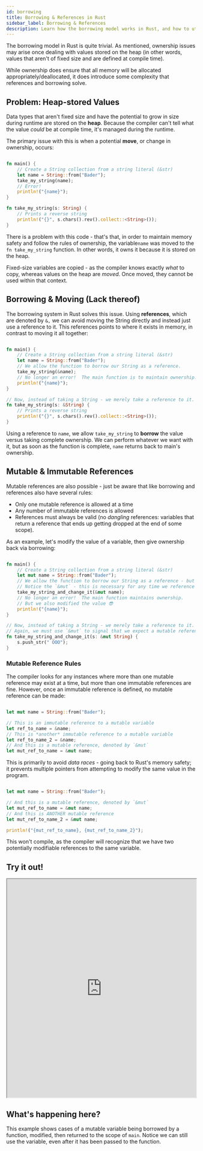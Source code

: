 ```yaml
---
id: borrowing
title: Borrowing & References in Rust
sidebar_label: Borrowing & References
description: Learn how the borrowing model works in Rust, and how to utilize it properly.
---
```


The borrowing model in Rust is quite trivial.  As mentioned, ownership issues may arise once dealing with values stored on the heap (in other words, values that aren't of fixed size and are defined at compile time).

While ownership does ensure that all memory will be allocated appropriately/deallocated, it does introduce some complexity that references and borrowing solve.

## Problem: Heap-stored Values

Data types that aren't fixed size and have the potential to grow in size during runtime are stored on the **heap**.  Because the compiler can't tell what the value *could* be at compile time, it's managed during the runtime.  

The primary issue with this is when a potential **move**, or change in ownership, occurs:

```rust

fn main() {
    // Create a String collection from a string literal (&str)
    let name = String::from("Bader");
    take_my_string(name);
    // Error!
    println!("{name}");
}

fn take_my_string(s: String) {
    // Prints a reverse string
    println!("{}", s.chars().rev().collect::<String>());
}

```

There is a problem with this code - that's that, in order to maintain memory safety and follow the rules of ownership, the variable`name` was moved to the `fn take_my_string` function.  In other words, it owns it because it is stored on the heap.  

Fixed-size variables are copied - as the compiler knows exactly *what* to copy, whereas values on the heap are *moved*.  Once moved, they cannot be used within that context.

## Borrowing & Moving (Lack thereof)

The borrowing system in Rust solves this issue.  Using **references**, which are denoted by `&,` we can avoid moving the String directly and instead just use a reference to it.  This references points to where it exists in memory, in contrast to moving it all together:

```rust

fn main() {
    // Create a String collection from a string literal (&str)
    let name = String::from("Bader");
    // We allow the function to borrow our String as a reference.
    take_my_string(&name);
    // No longer an error!  The main function is to maintain ownership.
    println!("{name}");
}

// Now, instead of taking a String - we merely take a reference to it.
fn take_my_string(s: &String) {
    // Prints a reverse string
    println!("{}", s.chars().rev().collect::<String>());
}

```
Using a reference to `name`, we allow `take_my_string` to **borrow** the value versus taking complete ownership.  We can perform whatever we want with it, but as soon as the function is complete, `name` returns back to main's ownership.

## Mutable & Immutable References

Mutable references are also possible - just be aware that like borrowing and references also have several rules:

- Only one mutable reference is allowed at a time
- Any number of immutable references is allowed
- References must always be valid (no *dangling* references: variables that return a reference that ends up getting dropped at the end of some scope).


As an example, let's modify the value of a variable, then give ownership back via borrowing:

```rust

fn main() {
    // Create a String collection from a string literal (&str)
    let mut name = String::from("Bader");
    // We allow the function to borrow our String as a reference - but mutable
    // Notice the `&mut` - this is necessary for any time we reference a mutable reference
    take_my_string_and_change_it(&mut name);
    // No longer an error!  The main function maintains ownership.
    // But we also modified the value 😎
    println!("{name}");
}

// Now, instead of taking a String - we merely take a reference to it.
// Again, we must use `&mut` to signal that we expect a mutable reference
fn take_my_string_and_change_it(s: &mut String) {
    s.push_str(" OOO");
}

```

### Mutable Reference Rules


The compiler looks for any instances where more than one mutable reference may exist at a time, but more than one immutable references are fine.  However, once an immutable reference is defined, no mutable reference can be made:

```rust 

let mut name = String::from("Bader");

// This is an immutable reference to a mutable variable
let ref_to_name = &name;
// This is *another* immutable reference to a mutable variable
let ref_to_name_2 = &name;
// And this is a mutable reference, denoted by `&mut`
let mut_ref_to_name = &mut name;

```

This is primarily to avoid *data races* - going back to Rust's memory safety; it prevents multiple pointers from attempting to modify the same value in the program.

```rust 

let mut name = String::from("Bader");

// And this is a mutable reference, denoted by `&mut`
let mut_ref_to_name = &mut name;
// And this is ANOTHER mutable reference
let mut_ref_to_name_2 = &mut name;

println!("{mut_ref_to_name}, {mut_ref_to_name_2}");

```

This won't compile, as the compiler will recognize that we have two potentially modifiable references to the same variable.

## Try it out!

<iframe width="100%" height="580" src="https://play.rust-lang.org/?version=stable&mode=debug&edition=2021&code=fn+main%28%29+%7B%0A++++%2F%2F+Create+a+String+collection+from+a+string+literal+%28%26str%29%0A++++let+mut+name+%3D+String%3A%3Afrom%28%22Bader%22%29%3B%0A++++%2F%2F+We+allow+the+function+to+borrow+our+String+as+a+reference+-+but+mutable%0A++++%2F%2F+Notice+the+%60%26mut%60+-+this+is+necessary+for+any+time+we+reference+a+mutable+reference%0A++++println%21%28%22Before%3A+%7Bname%7D%22%29%3B%0A++++take_my_string_and_change_it%28%26mut+name%29%3B%0A++++%2F%2F+No+longer+an+error%21+The+main+function+maintains+ownership.%0A++++%2F%2F+But+we+also+modifed+the+value+%F0%9F%98%8E%0A++++println%21%28%22After%3A+%7Bname%7D%22%29%3B%0A%7D%0A%0A%2F%2F+Now%2C+instead+of+taking+a+String+-+we+merely+take+a+reference+to+it.%0A%2F%2F+Again%2C+we+must+use+%60%26mut%60+to+signal+that+we+expect+a+mutable+reference%0Afn+take_my_string_and_change_it%28s%3A+%26mut+String%29+%7B%0A++++s.push_str%28%22+OOO%22%29%3B%0A%7D"></iframe>

## What's happening here?


This example shows cases of a mutable variable being borrowed by a function, modified, then returned to the scope of `main`.  Notice we can still use the variable, even after it has been passed to the function.
